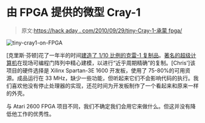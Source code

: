 # 由 FPGA 提供的微型 Cray-1

> 原文:[https://hack aday . com/2010/09/29/tiny-Cray-1-承蒙 fpga/](https://hackaday.com/2010/09/29/tiny-cray-1-courtesy-of-an-fpga/)

![](../Images/1fa05702eb45363f0fb2fc38a9ff5cf5.png "tiny-cray1-on-FPGA")

[克里斯·芬顿]花了一年半的时间[建造了 1/10 比例的克雷-1 复制品](http://chrisfenton.com/homebrew-cray-1a/)。[著名的超级计算机](http://en.wikipedia.org/wiki/Cray-1)在现场可编程门阵列中精心建模，以进行“近乎周期精确”的复制。[Chris']该项目的硬件选择是 Xilinx Spartan-3E 1600 开发板，使用了 75-80%的可用资源。成品运行在 33 MHz，缺少一些功能，但听起来它们不会影响代码的执行。我们喜欢他没有停止处理器的实现，还花时间为开发板制作了一个看起来和原来一样的外壳。

与 Atari 2600 FPGA 项目不同，我们不确定我们会用它来做什么。但这并没有降低他工作的优秀性。